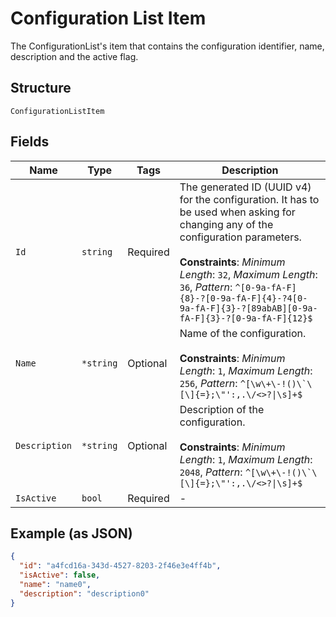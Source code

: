 
# Configuration List Item

The ConfigurationList's item that contains the configuration identifier, name, description and the active flag.

## Structure

`ConfigurationListItem`

## Fields

| Name | Type | Tags | Description |
|  --- | --- | --- | --- |
| `Id` | `string` | Required | The generated ID (UUID v4) for the configuration. It has to be used when asking for changing any of the configuration parameters.<br><br>**Constraints**: *Minimum Length*: `32`, *Maximum Length*: `36`, *Pattern*: `^[0-9a-fA-F]{8}-?[0-9a-fA-F]{4}-?4[0-9a-fA-F]{3}-?[89abAB][0-9a-fA-F]{3}-?[0-9a-fA-F]{12}$` |
| `Name` | `*string` | Optional | Name of the configuration.<br><br>**Constraints**: *Minimum Length*: `1`, *Maximum Length*: `256`, *Pattern*: ``^[\w\+\-!()\`\[\]{=};\"':,.\/<>?\|\s]+$`` |
| `Description` | `*string` | Optional | Description of the configuration.<br><br>**Constraints**: *Minimum Length*: `1`, *Maximum Length*: `2048`, *Pattern*: ``^[\w\+\-!()\`\[\]{=};\"':,.\/<>?\|\s]+$`` |
| `IsActive` | `bool` | Required | - |

## Example (as JSON)

```json
{
  "id": "a4fcd16a-343d-4527-8203-2f46e3e4ff4b",
  "isActive": false,
  "name": "name0",
  "description": "description0"
}
```

